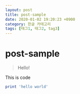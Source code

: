 ```yaml
---
layout: post
title: post-sample
date: 2020-01-02 19:20:23 +0900
category: 한글 카테고리
tags: [태그1, 태그2, tag3]
---
```

# post-sample
> Hello!

This is code
```ruby
print 'hello world'
```